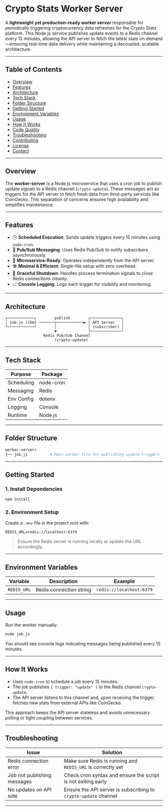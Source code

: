 # Crypto Stats Worker Server

A **lightweight yet production-ready worker server** responsible for periodically triggering cryptocurrency data refreshes for the Crypto Stats platform. This Node.js service publishes update events to a Redis channel every 15 minutes, allowing the API server to fetch the latest stats on demand—ensuring real-time data delivery while maintaining a decoupled, scalable architecture.

---

## Table of Contents

* [Overview](#overview)
* [Features](#features)
* [Architecture](#architecture)
* [Tech Stack](#tech-stack)
* [Folder Structure](#folder-structure)
* [Getting Started](#getting-started)
* [Environment Variables](#environment-variables)
* [Usage](#usage)
* [How It Works](#how-it-works)
* [Code Quality](#code-quality)
* [Troubleshooting](#troubleshooting)
* [Contributing](#contributing)
* [License](#license)
* [Contact](#contact)

---

## Overview

The **worker-server** is a Node.js microservice that uses a cron job to publish update signals to a Redis channel (`crypto-update`). These messages act as triggers for the API server to fetch fresh data from third-party services like CoinGecko. This separation of concerns ensures high availability and simplifies maintenance.

---

## Features

* 🕒 **Scheduled Execution**: Sends update triggers every 15 minutes using `node-cron`.
* 📢 **Pub/Sub Messaging**: Uses Redis Pub/Sub to notify subscribers asynchronously.
* 🧩 **Microservice-Ready**: Operates independently from the API server.
* 🛠️ **Minimal & Efficient**: Single-file setup with zero overhead.
* 🚫 **Graceful Shutdown**: Handles process termination signals to close Redis connections cleanly.
* 📈 **Console Logging**: Logs each trigger for visibility and monitoring.

---

## Architecture

```text
┌────────────┐        publish        ┌──────────────┐
│ job.js (15m) ───────┬────────────▶ │ API Server   │
└────────────┘        │              │ (subscriber) │
                      ▼              └──────────────┘
                 Redis Pub/Sub Channel
                      (crypto-update)
```

---

## Tech Stack

| Purpose    | Package   |
| ---------- | --------- |
| Scheduling | node-cron |
| Messaging  | Redis     |
| Env Config | dotenv    |
| Logging    | Console   |
| Runtime    | Node.js   |

---

## Folder Structure

```bash
worker-server/
├── job.js          # Main worker file for publishing update triggers
```

---

## Getting Started

### 1. Install Dependencies

```bash
npm install
```

### 2. Environment Setup

Create a `.env` file in the project root with:

```env
REDIS_URL=redis://localhost:6379
```

> Ensure the Redis server is running locally or update the URL accordingly.

---

## Environment Variables

| Variable    | Description             | Example                  |
| ----------- | ----------------------- | ------------------------ |
| `REDIS_URL` | Redis connection string | `redis://localhost:6379` |

---

## Usage

Run the worker manually:

```bash
node job.js
```

You should see console logs indicating messages being published every 15 minutes.

---

## How It Works

* Uses `node-cron` to schedule a job every 15 minutes.
* The job publishes `{ trigger: "update" }` to the Redis channel `crypto-update`.
* The API server listens to this channel and, upon receiving the trigger, fetches new stats from external APIs like CoinGecko.

This approach keeps the API server stateless and avoids unnecessary polling or tight coupling between services.

---

## Troubleshooting

| Issue                       | Solution                                                        |
| --------------------------- | --------------------------------------------------------------- |
| Redis connection error      | Make sure Redis is running and `REDIS_URL` is correctly set     |
| Job not publishing messages | Check cron syntax and ensure the script is not exiting early    |
| No updates on API side      | Ensure the API server is subscribing to `crypto-update` channel |

---

